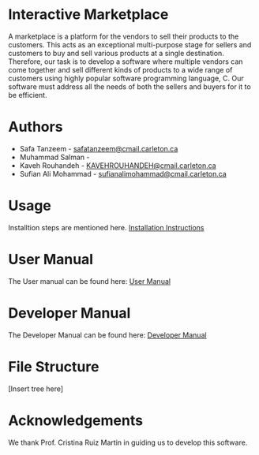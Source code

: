 # Interactive Marketplace
A marketplace is a platform for the vendors to sell their products to the customers. This acts as an exceptional multi-purpose stage for sellers and customers to buy and sell various products at a single
destination. Therefore, our task is to develop a software where multiple vendors can come together and sell
different kinds of products to a wide range of customers using highly popular software programming
language, C. Our software must address all the needs of both the sellers and buyers for it to be efficient.

# Authors
* Safa Tanzeem - safatanzeem@cmail.carleton.ca
* Muhammad Salman -   
* Kaveh Rouhandeh - KAVEHROUHANDEH@cmail.carleton.ca
* Sufian Ali Mohammad - sufianalimohammad@cmail.carleton.ca
# Usage
Installtion steps are mentioned here. [Installation Instructions](https://github.com/safa-tanzeem/Group_I_interactive_marketplace/wiki/User-Manual#installation-instructions)
# User Manual
The User manual can be found here: [User Manual](https://github.com/safa-tanzeem/Group_I_interactive_marketplace/wiki/User-Manual)
# Developer Manual
The Developer Manual can be found here: [Developer Manual](https://github.com/safa-tanzeem/Group_I_interactive_marketplace/wiki/Developer-Manual)
# File Structure
[Insert tree here]
# Acknowledgements
We thank Prof. Cristina Ruiz Martin in guiding us to develop this software.
